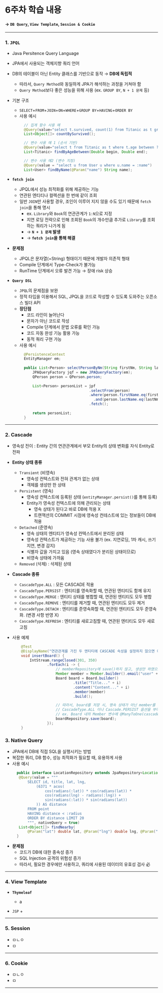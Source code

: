 # 6주차 학습 내용
#### &rarr; `DB Query`, `View Template`, `Session & Cookie`
---
### 1. `JPQL`
  + Java Persitence Query Language
  + JPA에서 사용되는 객체지향 쿼리 언어
  + DB의 테이블이 아닌 Entity 클래스를 기반으로 동작 &rarr; **DB에 독립적**
    + 따라서, `Query Method`와 동일하게 JPA가 해석하는 과정을 거쳐야 함
    + `Query Method`보다 좋은 성능을 위해 사용 (ex. `GROUP BY`, `N + 1 문제` 등)
  + 기본 구조
    + `SELECT`+`FROM`+`JOIN`+`ON`+`WHERE`+`GROUP BY`+`HAVING`+`ORDER BY`
    + 사용 예시
      ```java
        // 집계 함수 사용 예
        @Query(value="select t.survived, count(1) from Titanic as t group by t.survived")
        List<Object[]> countBySurvived();

        // 변수 사용 예 1 (순서 기반)
        @Query(value="select t from Titanic as t where t.age between ?1 and ?2")
        List<Titanic> findByAgeBetween(Double begin, Double end);

        // 변수 사용 예2 (변수 지정)
        @Query(value = "select u from User u where u.name = :name")
        List<User> findByName(@Param("name") String name);
      ```
  + **`fetch join`**
    + JPQL에서 성능 최적화를 위해 제공하는 기능
    + 연관된 엔티티나 컬렉션을 한 번에 같이 조회
    + 일반 `JOIN`만 사용할 경우, 조인이 이루어 지지 않을 수도 있기 때문에 `fetch join`을 통해 명시
      + ex. `Library`와 `Book`의 연관관계가 `1:N`으로 지정
      + 지연 로딩 전략으로 인해 조회된 `Book`의 개수만큼 추가로 `Library`를 조회하는 쿼리가 나가게 됨
      + &rarr; **`N + 1 문제` 발생**
      + &rarr; **`fetch join`을 통해 해결**
  
  + **문제점**
    + JPQL은 문자열(=String) 형태이기 때문에 개발자 의존적 형태
    + Compile 단계에서 Type-Check가 불가능
    + RunTime 단계에서 오류 발견 가능 &rarr; 장애 risk 상승
       
  + **`Query DSL`**
    + `JPQL`의 문제점을 보완
    + 정적 타입을 이용해서 SQL, JPQL을 코드로 작성할 수 있도록 도와주는 오픈소스 빌더 API
    + **장단점**
      + 코드 라인이 늘어난다
      + 문자가 아닌 코드로 작성
      + Compile 단계에서 문법 오류를 확인 가능
      + 코드 자동 완성 기능 활용 가능
      + 동적 쿼리 구현 가능
    + 사용 예시
      ```java
        @PersistenceContext
        EntityManager em;
         
        public List<Person> selectPersonByNm(String firstNm, String lastNm){
        	JPAQueryFactory jqf = new JPAQueryFactory(em);
        	QPerson person = QPerson.person;
          
        	List<Person> personList = jpf
                                      .selectFrom(person)
                                      .where(person.firstName.eq(firstNm)
                                        .and(person.lastName.eq(lastNm))
                                      .fetch();
                                        
        	return personList;
        }
      ```
---

### 2. Cascade
  + 영속성 전이 : Entity 간의 연관관계에서 부모 Entity의 상태 변화를 자식 Entity로 전파
    
  + **Entity 상태 종류**
    + `Transient` (비영속)
      + 영속성 컨텍스트와 전혀 관계가 없는 상태
      + 객체를 생성만 한 상태
    + `Persistent` (영속)
      + 영속성 컨텍스트에 등록된 상태 (`entityManager.persist()`를 통해 등록)
      + Entity가 영속성 컨텍스트에 의해 관리되는 상태
        + 영속 상태가 된다고 바로 DB에 적용 X
        + 트랜잭션의 COMMIT 시점에 영속성 컨테스트에 있는 정보들이 DB에 적용
    + `Detached` (준영속)
      + 영속 상태의 엔티티가 영속성 컨텍스트에서 분리된 상태
      + 영속성 컨텍스트가 제공하는 기능 사용 불가 (ex. 지연로딩, 1차 캐시, 쓰기 지연, 변경 감지)
      + 식별자 값을 가지고 있음 (영속 상태였다가 분리된 상태이므로)
      + 비영속 상태에 가까움
    + `Removed` (삭제) : 삭제된 상태
      
  + **Cascade 종류**
    + `CascadeType.ALL` : 모든 CASCADE 적용
    + `CascadeType.PERSIST` : 엔티티를 영속화할 때, 연관된 엔티티도 함께 유지
    + `CascadeType.MERGE` : 엔티티 상태를 병합할 때, 연관된 엔티티도 모두 병합
    + `CascadeType.REMOVE` : 엔티티를 제거할 때, 연관된 엔티티도 모두 제거
    + `CascadeType.DETACH` : 엔티티를 준영속화할 때, 연관된 엔티티도 모두 준영속화. (변경 사항 반영 X)
    + `CascadeType.REFRESH` : 엔티티를 새로고침할 때, 연관된 엔티티도 모두 새로고침
   
  + 사용 예제
    ```java
        @Test
        @DisplayName("연관관계를 가진 두 엔티티에 CASCADE 속성을 설정하지 않으면 예외가 발생")
        void insertBoard() {
            IntStream.rangeClosed(301, 350)
                    .forEach(i -> {
                        // memberRepository에 save()하지 않고, 생성만 하였으므로 member는 비영속 상태 
                        Member member = Member.builder().email("user" + i + "@aaa.com").build();
                        Board board = Board.builder()
                                .title("Title..." + i)
                                .content("Content..." + i)
                                .member(member)
                                .build();

                        // 따라서, board를 저장 시, 영속 상태가 아닌 member를 포함하므로 에러 발생
                        // CascadeType.ALL 이나 Cascade.PERSIST 옵션을 부여하여, 영속성 전이
                        // ex. Board 내의 Member 변수에 @ManyToOne(cascade = CascadeType.PERSIST) 옵션 부여
                        boardRepository.save(board);
                    });
        }
    ```

### 3. Native Query
  + JPA에서 DB에 직접 SQL을 실행시키는 방법
  + 복잡한 쿼리, DB 함수, 성능 최적화가 필요할 때, 유용하게 사용
  + 사용 예시
    ```java
      public interface LocationRepository extends JpaRepository<Location, Long> {
       @Query(value = """
           SELECT id, title, lat, lng,
               (6371 * acos(
                   cos(radians(:lat)) * cos(radians(lat)) *
                   cos(radians(lng) - radians(:lng)) +
                   sin(radians(:lat)) * sin(radians(lat))
               )) AS distance
           FROM point
           HAVING distance < :radius
           ORDER BY distance LIMIT 20
           """, nativeQuery = true)
       List<Object[]> findNearby(
           @Param("lat") double lat, @Param("lng") double lng, @Param("radius") double radius);
      }
    ```
  + **문제점**
    + 코드가 DB에 대한 종속성 증가
    + SQL Injection 공격의 위험성 증가
    + 따라서, 필요한 경우에만 사용하고, 쿼리에 사용된 데이터의 유효성 검사 必
---

### 4. View Template
  + **`Thymeleaf`**
    + a
      
  + `JSP`
    + 
---

### 5. Session
  + ㅁㄴㅇ
  + ㅁ
---

### 6. Cookie
  + ㅁㄴㅇ
  + ㅁ
---

